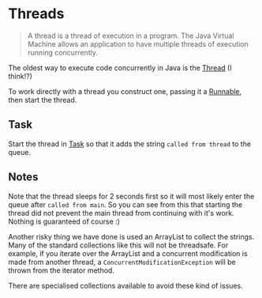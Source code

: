 # Threads

> A thread is a thread of execution in a program. The Java Virtual Machine allows an application to have multiple threads of execution running concurrently.

The oldest way to execute code concurrently in Java is the [Thread](https://docs.oracle.com/javase/7/docs/api/java/lang/Thread.html) (I think!?)

To work directly with a thread you construct one, passing it a <a href="psi_element://java.lang.Runnable">Runnable</a>, then start the thread.

## Task

Start the thread in [Task](course://lesson1/task1/src/task/Task.java) so that it adds the string `called from thread` to the queue. 

## Notes
Note that the thread sleeps for 2 seconds first so it will most likely enter the queue after `called from main`. So you can see from this that starting the thread did not prevent the main thread from continuing with it's work. Nothing is guaranteed of course :)

Another risky thing we have done is used an ArrayList to collect the strings. Many of the standard collections like this will not be threadsafe. For example, if you iterate over the ArrayList and a concurrent modification is made from another thread, a `ConcurrentModificationException` will be thrown from the iterator method.

There are specialised collections available to avoid these kind of issues.